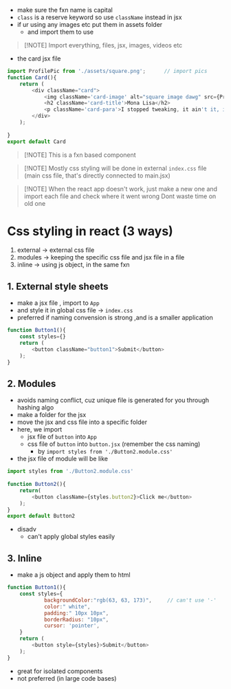 - make sure the fxn name is capital
- `class` is a reserve keyword so use `className` instead in jsx
- if ur using any images etc put them in assets folder
	- and import them to use

> [!NOTE] Import everything, files, jsx, images, videos etc
- the card jsx file
```jsx
import ProfilePic from './assets/square.png';      // import pics
function Card(){
    return (
        <div className="card">          
            <img className='card-image' alt="square image dawg" src={ProfilePic}></img>                               // use imported pic
            <h2 className='card-title'>Mona Lisa</h2>
            <p className='card-para'>I stopped tweaking, it ain't it, instead imma tweak in my journal frrrrrrr ong</p>
        </div>
    );
  
}
export default Card
```

> [!NOTE] This is a fxn based component

> [!NOTE] Mostly css styling will be done in external `index.css` file (main css file, that's directly connected to main.jsx) 

> [!NOTE] When the react app doesn't work, just make a new one and import each file and check where it went wrong
> Dont waste time on old one

# Css styling in react (3 ways)
1. external -> external css file
2. modules -> keeping the specific css file and jsx file in a file
3. inline -> using js object, in the same fxn
## 1. External style sheets
- make a jsx file , import to `App`
- and style it in global css file -> `index.css`
- preferred if naming convension is strong ,and is a smaller application
```jsx
function Button1(){
    const styles={}
    return (
        <button className="button1">Submit</button>
    );
}
```
## 2. Modules
- avoids naming conflict, cuz unique file is generated for you through hashing algo
- make a folder for the jsx
- move the jsx and css file into a specific folder
- here, we import
	- jsx file of `button` into `App`
	- css file of `button` into `button.jsx`   (remember the css naming)
		- by `import styles from './Button2.module.css'`
- the jsx file of module will be like
```jsx
import styles from './Button2.module.css'
  
function Button2(){
    return(
        <button className={styles.button2}>Click me</button>
    );
}
export default Button2
```
- disadv
	- can't apply global styles easily
## 3. Inline
- make a js object and apply them to html
```jsx
function Button1(){
    const styles={
            backgroundColor:"rgb(63, 63, 173)",     // can't use '-' 
            color:" white",
            padding:" 10px 10px",
            borderRadius: "10px",
            cursor: 'pointer',
    }
    return (
        <button style={styles}>Submit</button>
    );
}
```
- great for isolated components
- not preferred (in large code bases)